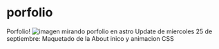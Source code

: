 # porfolio
Porfolio!
![imagen](https://github.com/user-attachments/assets/20941b7c-b2ae-417a-9e50-72837cfcff5a)
mirando porfolio en astro
Update de miercoles 25 de septiembre: Maquetado de la About inico y animacion CSS 
